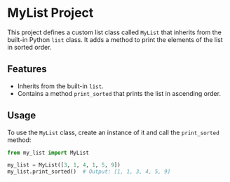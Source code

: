 # MyList Project

This project defines a custom list class called `MyList` that inherits from the built-in Python `list` class. It adds a method to print the elements of the list in sorted order.

## Features

- Inherits from the built-in `list`.
- Contains a method `print_sorted` that prints the list in ascending order.

## Usage

To use the `MyList` class, create an instance of it and call the `print_sorted` method:

```python
from my_list import MyList

my_list = MyList([3, 1, 4, 1, 5, 9])
my_list.print_sorted()  # Output: [1, 1, 3, 4, 5, 9]
